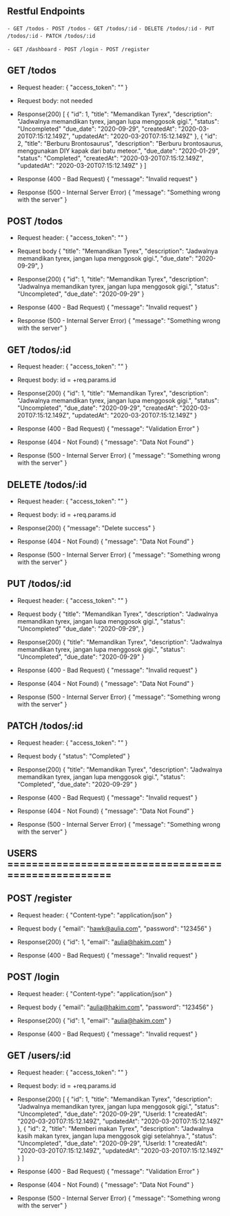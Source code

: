 ## Restful Endpoints
` - GET /todos `
` - POST /todos `
` - GET /todos/:id `
` - DELETE /todos/:id `
` - PUT /todos/:id `
` - PATCH /todos/:id `

` - GET /dashboard `
` - POST /login `
` - POST /register `






## GET /todos
- Request header:
{
    "access_token": "<your access token>"
}

- Request body:
not needed

- Response(200)
[
    {
        "id": 1,
        "title": "Memandikan Tyrex",
        "description": "Jadwalnya memandikan tyrex, jangan lupa menggosok gigi.",
        "status": "Uncompleted"
        "due_date": "2020-09-29",
        "createdAt": "2020-03-20T07:15:12.149Z",
        "updatedAt": "2020-03-20T07:15:12.149Z"
    },
    {
        "id": 2,
        "title": "Berburu Brontosaurus",
        "description": "Berburu brontosaurus, menggunakan DIY kapak dari batu meteor.",
        "due_date": "2020-01-29",
        "status": "Completed",
        "createdAt": "2020-03-20T07:15:12.149Z",
        "updatedAt": "2020-03-20T07:15:12.149Z"
    }
]
- Response (400 - Bad Request)
{
  "message": "Invalid request"
}
- Response (500 - Internal Server Error)
{
  "message": "Something wrong with the server"
}

## POST /todos
- Request header:
{
    "access_token": "<your access token>"
}

- Request body
    {
        "title": "Memandikan Tyrex",
        "description": "Jadwalnya memandikan tyrex, jangan lupa menggosok gigi.",
        "due_date": "2020-09-29",
    }

- Response(200)
    {
        "id": 1,
        "title": "Memandikan Tyrex",
        "description": "Jadwalnya memandikan tyrex, jangan lupa menggosok gigi.",
        "status": "Uncompleted",
        "due_date": "2020-09-29"
    }
- Response (400 - Bad Request)
{
  "message": "Invalid request"
}
- Response (500 - Internal Server Error)
{
  "message": "Something wrong with the server"
}


## GET /todos/:id
- Request header:
{
    "access_token": "<your access token>"
}

- Request body:
id = +req.params.id

- Response(200)
{
    "id": 1,
    "title": "Memandikan Tyrex",
    "description": "Jadwalnya memandikan tyrex, jangan lupa menggosok gigi.",
    "status": "Uncompleted",
    "due_date": "2020-09-29",
    "createdAt": "2020-03-20T07:15:12.149Z",
    "updatedAt": "2020-03-20T07:15:12.149Z"
}

- Response (400 - Bad Request)
{
  "message": "Validation Error"
}

- Response (404 - Not Found)
{
  "message": "Data Not Found"
}
- Response (500 - Internal Server Error)
{
  "message": "Something wrong with the server"
}

## DELETE /todos/:id
- Request header:
{
    "access_token": "<your access token>"
}

- Request body:
id = +req.params.id

- Response(200)
{ 
    "message": "Delete success"
}

- Response (404 - Not Found)
{
  "message": "Data Not Found"
}

- Response (500 - Internal Server Error)
{
  "message": "Something wrong with the server"
}


## PUT /todos/:id
- Request header:
{
    "access_token": "<your access token>"
}

- Request body
    {
        "title": "Memandikan Tyrex",
        "description": "Jadwalnya memandikan tyrex, jangan lupa menggosok gigi.",
        "status": "Uncompleted"
        "due_date": "2020-09-29",
    }

- Response(200)
    {
        "title": "Memandikan Tyrex",
        "description": "Jadwalnya memandikan tyrex, jangan lupa menggosok gigi.",
        "status": "Uncompleted",
        "due_date": "2020-09-29"
    }
- Response (400 - Bad Request)
{
  "message": "Invalid request"
}

- Response (404 - Not Found)
{
  "message": "Data Not Found"
}

- Response (500 - Internal Server Error)
{
  "message": "Something wrong with the server"
}


## PATCH /todos/:id
- Request header:
{
    "access_token": "<your access token>"
}

- Request body
    {
        "status": "Completed"
    }

- Response(200)
    {
        "title": "Memandikan Tyrex",
        "description": "Jadwalnya memandikan tyrex, jangan lupa menggosok gigi.",
        "status": "Completed",
        "due_date": "2020-09-29"
    }
- Response (400 - Bad Request)
{
  "message": "Invalid request"
}

- Response (404 - Not Found)
{
  "message": "Data Not Found"
}

- Response (500 - Internal Server Error)
{
  "message": "Something wrong with the server"
}



## USERS ====================================================

## POST /register
- Request header:
{
    "Content-type": "application/json"
}

- Request body
    {
        "email": "hawk@aulia.com",
        "password": "123456"
    }

- Response(200)
    {
        "id": 1,
        "email": "aulia@hakim.com"
    }

- Response (400 - Bad Request)
{
  "message": "Invalid request"
}

## POST /login
- Request header:
{
    "Content-type": "application/json"
}

- Request body
    {
        "email": "aulia@hakim.com",
        "password": "123456"
    }

- Response(200)
    {
        "id": 1,
        "email": "aulia@hakim.com"
    }

- Response (400 - Bad Request)
{
  "message": "Invalid request"
}

## GET /users/:id
- Request header:
{
    "access_token": "<your access token>"
}

- Request body:
id = +req.params.id

- Response(200)
[
  {
    "id": 1,
    "title": "Memandikan Tyrex",
    "description": "Jadwalnya memandikan tyrex, jangan lupa menggosok gigi.",
    "status": "Uncompleted",
    "due_date": "2020-09-29",
    "UserId: 1
    "createdAt": "2020-03-20T07:15:12.149Z",
    "updatedAt": "2020-03-20T07:15:12.149Z"
  },
  {
    "id": 2,
    "title": "Memberi makan Tyrex",
    "description": "Jadwalnya kasih makan tyrex, jangan lupa menggosok gigi setelahnya.",
    "status": "Uncompleted",
    "due_date": "2020-09-29",
    "UserId: 1
    "createdAt": "2020-03-20T07:15:12.149Z",
    "updatedAt": "2020-03-20T07:15:12.149Z"
  }
]

- Response (400 - Bad Request)
{
  "message": "Validation Error"
}

- Response (404 - Not Found)
{
  "message": "Data Not Found"
}
- Response (500 - Internal Server Error)
{
  "message": "Something wrong with the server"
}




